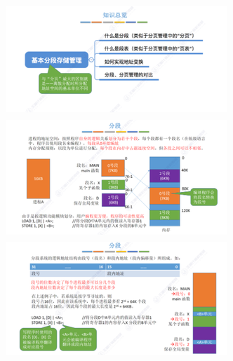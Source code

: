 ![image-20250914223948045](assets/image-20250914223948045.png)

![image-20250914224152576](assets/image-20250914224152576.png)

![image-20250914224245391](assets/image-20250914224245391.png)